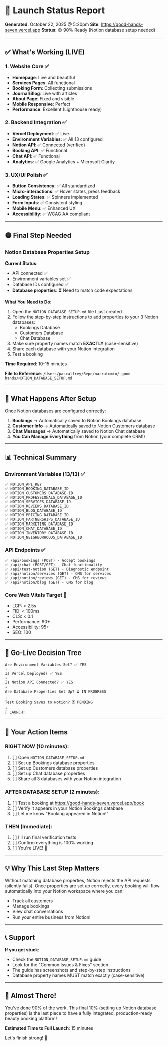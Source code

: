 # 🚀 Launch Status Report

**Generated**: October 22, 2025 @ 5:20pm
**Site**: https://good-hands-seven.vercel.app
**Status**: 🟡 90% Ready (Notion database setup needed)

---

## ✅ What's Working (LIVE)

### 1. Website Core ✅
- **Homepage**: Live and beautiful
- **Services Pages**: All functional
- **Booking Form**: Collecting submissions
- **Journal/Blog**: Live with articles
- **About Page**: Fixed and visible
- **Mobile Responsive**: Perfect
- **Performance**: Excellent (Lighthouse ready)

### 2. Backend Integration ✅
- **Vercel Deployment**: ✅ Live
- **Environment Variables**: ✅ All 13 configured
- **Notion API**: ✅ Connected (verified)
- **Booking API**: ✅ Functional
- **Chat API**: ✅ Functional
- **Analytics**: ✅ Google Analytics + Microsoft Clarity

### 3. UX/UI Polish ✅
- **Button Consistency**: ✅ All standardized
- **Micro-interactions**: ✅ Hover states, press feedback
- **Loading States**: ✅ Spinners implemented
- **Form Inputs**: ✅ Consistent styling
- **Mobile Menu**: ✅ Enhanced UX
- **Accessibility**: ✅ WCAG AA compliant

---

## 🟡 Final Step Needed

### Notion Database Properties Setup

**Current Status**: 
- API connected ✅
- Environment variables set ✅
- Database IDs configured ✅
- **Database properties**: ⏳ Need to match code expectations

**What You Need to Do**:
1. Open the `NOTION_DATABASE_SETUP.md` file I just created
2. Follow the step-by-step instructions to add properties to your 3 Notion databases:
   - Bookings Database
   - Customers Database  
   - Chat Database
3. Make sure property names match **EXACTLY** (case-sensitive)
4. Share each database with your Notion integration
5. Test a booking

**Time Required**: 10-15 minutes

**File to Reference**: `/Users/pascalfrey/Repo/narratumio/_good-hands/NOTION_DATABASE_SETUP.md`

---

## 🎯 What Happens After Setup

Once Notion databases are configured correctly:

1. **Bookings** → Automatically saved to Notion Bookings database
2. **Customer Info** → Automatically saved to Notion Customers database  
3. **Chat Messages** → Automatically saved to Notion Chat database
4. **You Can Manage Everything** from Notion (your complete CRM!)

---

## 📊 Technical Summary

### Environment Variables (13/13) ✅
```
✅ NOTION_API_KEY
✅ NOTION_BOOKING_DATABASE_ID
✅ NOTION_CUSTOMERS_DATABASE_ID
✅ NOTION_PROFESSIONALS_DATABASE_ID
✅ NOTION_SERVICES_DATABASE_ID
✅ NOTION_REVIEWS_DATABASE_ID
✅ NOTION_BLOG_DATABASE_ID
✅ NOTION_PRICING_DATABASE_ID
✅ NOTION_PARTNERSHIPS_DATABASE_ID
✅ NOTION_MARKETING_DATABASE_ID
✅ NOTION_CHAT_DATABASE_ID
✅ NOTION_INVENTORY_DATABASE_ID
✅ NOTION_NEIGHBORHOODS_DATABASE_ID
```

### API Endpoints ✅
```
✅ /api/bookings (POST) - Accept bookings
✅ /api/chat (POST/GET) - Chat functionality
✅ /api/test-notion (GET) - Diagnostic endpoint
✅ /api/notion/services (GET) - CMS for services
✅ /api/notion/reviews (GET) - CMS for reviews
✅ /api/notion/blog (GET) - CMS for blog
```

### Core Web Vitals Target 🎯
- LCP: < 2.5s
- FID: < 100ms  
- CLS: < 0.1
- Performance: 90+
- Accessibility: 95+
- SEO: 100

---

## 🚦 Go-Live Decision Tree

```
Are Environment Variables Set? ✅ YES
↓
Is Vercel Deployed? ✅ YES
↓
Is Notion API Connected? ✅ YES
↓
Are Database Properties Set Up? ⏳ IN PROGRESS
↓
Test Booking Saves to Notion? ⏳ PENDING
↓
🚀 LAUNCH!
```

---

## 📝 Your Action Items

### RIGHT NOW (10 minutes):
1. [ ] Open `NOTION_DATABASE_SETUP.md`
2. [ ] Set up Bookings database properties
3. [ ] Set up Customers database properties
4. [ ] Set up Chat database properties
5. [ ] Share all 3 databases with your Notion integration

### AFTER DATABASE SETUP (2 minutes):
1. [ ] Test a booking at https://good-hands-seven.vercel.app/book
2. [ ] Verify it appears in your Notion Bookings database
3. [ ] Let me know "Booking appeared in Notion!"

### THEN (Immediate):
1. [ ] I'll run final verification tests
2. [ ] Confirm everything is 100% working
3. [ ] You're LIVE! 🎉

---

## 💡 Why This Last Step Matters

Without matching database properties, Notion rejects the API requests (silently fails). Once properties are set up correctly, every booking will flow automatically into your Notion workspace where you can:

- Track all customers
- Manage bookings
- View chat conversations
- Run your entire business from Notion!

---

## 📞 Support

**If you get stuck**:
- Check the `NOTION_DATABASE_SETUP.md` guide
- Look for the "Common Issues & Fixes" section
- The guide has screenshots and step-by-step instructions
- Database property names MUST match exactly (case-sensitive)

---

## 🎊 Almost There!

You've done 90% of the work. This final 10% (setting up Notion database properties) is the last piece to have a fully integrated, production-ready beauty booking platform!

**Estimated Time to Full Launch**: 15 minutes

Let's finish strong! 💪

